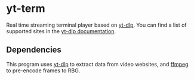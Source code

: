 # yt-term
Real time streaming terminal player based on [yt-dlp](https://github.com/yt-dlp/yt-dlp).
You can find a list of supported sites in the [yt-dlp documentation](https://github.com/yt-dlp/yt-dlp/blob/master/supportedsites.md).

## Dependencies
This program uses [yt-dlp](https://github.com/yt-dlp/yt-dlp) to extract data from video websites, and [ffmpeg](https://www.ffmpeg.org) to pre-encode frames to RBG.
